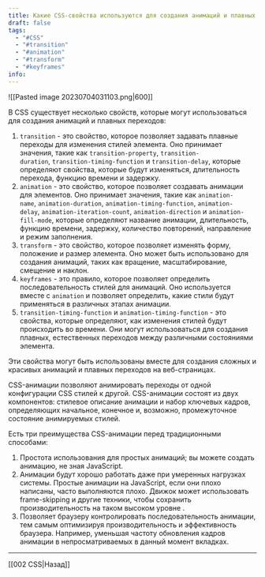 ```yaml
---
title: Какие CSS-свойства используются для создания анимаций и плавных переходов?
draft: false
tags:
  - "#CSS"
  - "#transition"
  - "#animation"
  - "#transform"
  - "#keyframes"
info:
---
```

![[Pasted image 20230704031103.png|600]]

В CSS существует несколько свойств, которые могут использоваться для создания анимаций и плавных переходов:

1. `transition` - это свойство, которое позволяет задавать плавные переходы для изменения стилей элемента. Оно принимает значения, такие как `transition-property`, `transition-duration`, `transition-timing-function` и `transition-delay`, которые определяют свойства, которые будут изменяться, длительность перехода, функцию времени и задержку.
2. `animation` - это свойство, которое позволяет создавать анимации для элементов. Оно принимает значения, такие как `animation-name`, `animation-duration`, `animation-timing-function`, `animation-delay`, `animation-iteration-count`, `animation-direction` и `animation-fill-mode`, которые определяют название анимации, длительность, функцию времени, задержку, количество повторений, направление и режим заполнения.
3. `transform` - это свойство, которое позволяет изменять форму, положение и размер элемента. Оно может быть использовано для создания анимаций, таких как вращение, масштабирование, смещение и наклон.
4. `keyframes` - это правило, которое позволяет определить последовательность стилей для анимаций. Оно используется вместе с `animation` и позволяет определить, какие стили будут применяться в различных этапах анимации.
5. `transition-timing-function` и `animation-timing-function` - это свойства, которые определяют, как изменения стилей будут происходить во времени. Они могут использоваться для создания плавных, естественных переходов между различными состояниями элемента.

Эти свойства могут быть использованы вместе для создания сложных и красивых анимаций и плавных переходов на веб-страницах.

CSS-анимации позволяют анимировать переходы от одной конфигурации CSS стилей к другой.
CSS-анимации состоят из двух компонентов: стилевое описание анимации и набор ключевых кадров, определяющих начальное, конечное и, возможно, промежуточное состояние анимируемых стилей.

Есть три преимущества CSS-анимации перед традиционными способами:

1. Простота использования для простых анимаций; вы можете создать анимацию, не зная JavaScript.
2. Анимации будут хорошо работать даже при умеренных нагрузках системы. Простые анимации на JavaScript, если они плохо написаны, часто выполняются плохо. Движок может использовать frame-skipping и другие техники, чтобы сохранить производительность на таком высоком уровне .
3. Позволяет браузеру контролировать последовательность анимации, тем самым оптимизируя производительность и эффективность браузера. Например, уменьшая частоту обновления кадров анимации в непросматриваемых в данный момент вкладках.

---

[[002 CSS|Назад]]